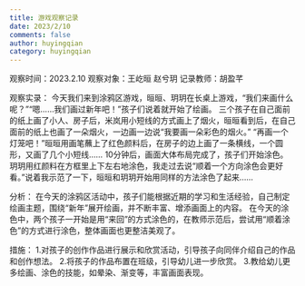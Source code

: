 ```yaml
---
title: 游戏观察记录
date: 2023/2/10
comments: false
author: huyingqian
category: huyingqian
---
```

观察时间：2023.2.10
观察对象：王屹晅 赵兮玥
记录教师：胡盈芊

观察实录：
今天我们来到涂鸦区游戏，晅晅、玥玥在长桌上游戏，“我们来画什么呢？”“嗯……我们画过新年吧！”孩子们说着就开始了绘画。
三个孩子在自己面前的纸上画了小人、房子后，米岚用小短线的方式画上了烟火，晅晅看到后，在自己面前的纸上也画了一朵烟火，一边画一边说“我要画一朵彩色的烟火。”
“再画一个灯笼吧！”晅晅用画笔蘸上了红色颜料后，在房子的边上画了一条横线，一个圆形，又画了几个小短线……
10分钟后，画面大体布局完成了，孩子们开始涂色。玥玥用红颜料在方框里上下左右地涂色，我走过去说“顺着一个方向涂色会更好看。”说着我示范了一下，晅晅和玥玥开始用同样的方法涂色了起来……

分析：
在今天的涂鸦区活动中，孩子们能根据近期的学习和生活经验，自己制定绘画主题，围绕“新年”展开绘画，并不断丰富、增添画面上的内容。
在今天的涂色中，两个孩子一开始是用“来回”的方式涂色的，在教师示范后，尝试用“顺着涂色”的方式进行涂色，整体画面也更整洁美观了。

措施：
1.对孩子的创作作品进行展示和欣赏活动，引导孩子向同伴介绍自己的作品和创作想法。
2.将孩子的作品布置在班级，引导幼儿进一步欣赏。
3.教给幼儿更多绘画、涂色的技能，如晕染、渐变等，丰富画面表现。
